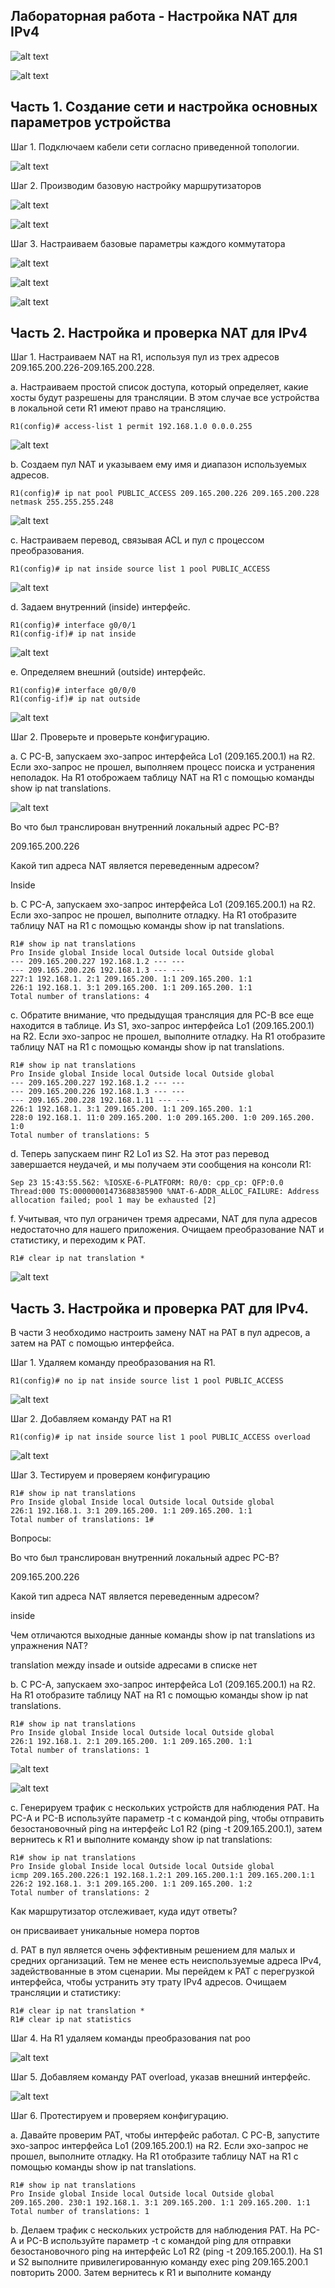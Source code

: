 
## Лабораторная работа - Настройка NAT для IPv4

![alt text](https://github.com/Eliminir/OTUSLABS/blob/Labs/LAB12/1.JPG)

![alt text](https://github.com/Eliminir/OTUSLABS/blob/Labs/LAB12/2.JPG)



## Часть 1. Создание сети и настройка основных параметров устройства

Шаг 1. Подключаем кабели сети согласно приведенной топологии.

![alt text](https://github.com/Eliminir/OTUSLABS/blob/Labs/LAB12/3.JPG)

Шаг 2. Производим базовую настройку маршрутизаторов

![alt text](https://github.com/Eliminir/OTUSLABS/blob/Labs/LAB12/4.JPG)

![alt text](https://github.com/Eliminir/OTUSLABS/blob/Labs/LAB12/5.JPG)


Шаг 3. Настраиваем базовые параметры каждого коммутатора

![alt text](https://github.com/Eliminir/OTUSLABS/blob/Labs/LAB12/6.JPG)

![alt text](https://github.com/Eliminir/OTUSLABS/blob/Labs/LAB12/7.JPG)

![alt text](https://github.com/Eliminir/OTUSLABS/blob/Labs/LAB12/8.JPG)


## Часть 2. Настройка и проверка NAT для IPv4

Шаг 1. Настраиваем NAT на R1, используя пул из трех адресов 209.165.200.226-209.165.200.228.

a.	Настраиваем простой список доступа, который определяет, какие хосты будут разрешены для трансляции. В этом случае все устройства в локальной сети R1 имеют право на трансляцию.

    R1(config)# access-list 1 permit 192.168.1.0 0.0.0.255 

![alt text](https://github.com/Eliminir/OTUSLABS/blob/Labs/LAB12/9.JPG)

b.	Создаем пул NAT и указываем ему имя и диапазон используемых адресов.

    R1(config)# ip nat pool PUBLIC_ACCESS 209.165.200.226 209.165.200.228 netmask 255.255.255.248 

![alt text](https://github.com/Eliminir/OTUSLABS/blob/Labs/LAB12/10.JPG)

c.	Настраиваем перевод, связывая ACL и пул с процессом преобразования.

    R1(config)# ip nat inside source list 1 pool PUBLIC_ACCESS 

![alt text](https://github.com/Eliminir/OTUSLABS/blob/Labs/LAB12/11.JPG)

d.	Задаем внутренний (inside) интерфейс.

    R1(config)# interface g0/0/1
    R1(config-if)# ip nat inside

![alt text](https://github.com/Eliminir/OTUSLABS/blob/Labs/LAB12/12.JPG)

e.	Определяем внешний (outside) интерфейс.
        
    R1(config)# interface g0/0/0
    R1(config-if)# ip nat outside

![alt text](https://github.com/Eliminir/OTUSLABS/blob/Labs/LAB12/13.JPG)

Шаг 2. Проверьте и проверьте конфигурацию. 

a.	С PC-B,  запускаем эхо-запрос интерфейса Lo1 (209.165.200.1) на R2. Если эхо-запрос не прошел, выполняем процесс поиска и устранения неполадок. На R1 отоброжаем таблицу NAT на R1 с помощью команды show ip nat translations.

![alt text](https://github.com/Eliminir/OTUSLABS/blob/Labs/LAB12/21.JPG)




Во что был транслирован внутренний локальный адрес PC-B? 

209.165.200.226

Какой тип адреса NAT является переведенным адресом?

Inside


b.	С PC-A, запускаем эхо-запрос интерфейса Lo1 (209.165.200.1) на R2. Если эхо-запрос не прошел, выполните отладку. На R1 отобразите таблицу NAT на R1 с помощью команды show ip nat translations.

    R1# show ip nat translations 
    Pro Inside global Inside local Outside local Outside global
    --- 209.165.200.227 192.168.1.2 --- ---
    --- 209.165.200.226 192.168.1.3 --- ---
    227:1 192.168.1. 2:1 209.165.200. 1:1 209.165.200. 1:1
    226:1 192.168.1. 3:1 209.165.200. 1:1 209.165.200. 1:1
    Total number of translations: 4

c.	Обратите внимание, что предыдущая трансляция для PC-B все еще находится в таблице. Из S1, эхо-запрос интерфейса Lo1 (209.165.200.1) на R2. Если эхо-запрос не прошел, выполните отладку. На R1 отобразите таблицу NAT на R1 с помощью команды show ip nat translations.
      
    R1# show ip nat translations
    Pro Inside global Inside local Outside local Outside global
    --- 209.165.200.227 192.168.1.2 --- ---
    --- 209.165.200.226 192.168.1.3 --- ---
    --- 209.165.200.228 192.168.1.11 --- ---
    226:1 192.168.1. 3:1 209.165.200. 1:1 209.165.200. 1:1
    228:0 192.168.1. 11:0 209.165.200. 1:0 209.165.200. 1:0 209.165.200. 1:0
    Total number of translations: 5
    
d.	Теперь запускаем пинг R2 Lo1 из S2. На этот раз перевод завершается неудачей, и мы получаем эти сообщения на консоли R1:

    Sep 23 15:43:55.562: %IOSXE-6-PLATFORM: R0/0: cpp_cp: QFP:0.0 Thread:000 TS:00000001473688385900 %NAT-6-ADDR_ALLOC_FAILURE: Address allocation failed; pool 1 may be exhausted [2]


f.	Учитывая, что пул ограничен тремя адресами, NAT для пула адресов недостаточно для нашего приложения. Очищаем преобразование NAT и статистику, и переходим к PAT.

    R1# clear ip nat translation * 

![alt text](https://github.com/Eliminir/OTUSLABS/blob/Labs/LAB12/14.JPG)


## Часть 3. Настройка и проверка PAT для IPv4.

В части 3 необходимо настроить замену NAT на PAT в пул адресов, а затем на PAT с помощью интерфейса.

Шаг 1. Удаляем команду преобразования на R1.

    R1(config)# no ip nat inside source list 1 pool PUBLIC_ACCESS

![alt text](https://github.com/Eliminir/OTUSLABS/blob/Labs/LAB12/15.JPG)

Шаг 2. Добавляем команду PAT на R1 

    R1(config)# ip nat inside source list 1 pool PUBLIC_ACCESS overload

![alt text](https://github.com/Eliminir/OTUSLABS/blob/Labs/LAB12/16.JPG)

Шаг 3. Тестируем и проверяем конфигурацию

    R1# show ip nat translations
    Pro Inside global Inside local Outside local Outside global
    226:1 192.168.1. 3:1 209.165.200. 1:1 209.165.200. 1:1
    Total number of translations: 1#
    
Вопросы:

Во что был транслирован внутренний локальный адрес PC-B?

209.165.200.226
 
Какой тип адреса NAT является переведенным адресом?

inside
 
Чем отличаются выходные данные команды show ip nat translations из упражнения NAT?

translation между insade и outside адресами в списке нет


b.	С PC-A, запускаем эхо-запрос интерфейса Lo1 (209.165.200.1) на R2. На R1 отобразите таблицу NAT на R1 с помощью команды show ip nat translations.

    R1# show ip nat translations
    Pro Inside global Inside local Outside local Outside global
    226:1 192.168.1. 2:1 209.165.200. 1:1 209.165.200. 1:1
    Total number of translations: 1
    
![alt text](https://github.com/Eliminir/OTUSLABS/blob/Labs/LAB12/17.JPG)

![alt text](https://github.com/Eliminir/OTUSLABS/blob/Labs/LAB12/18.JPG)


c.	Генерируем трафик с нескольких устройств для наблюдения PAT. На PC-A и PC-B используйте параметр -t с командой ping, чтобы отправить безостановочный ping на интерфейс Lo1 R2 (ping -t 209.165.200.1), затем вернитесь к R1 и выполните команду show ip nat translations:

    R1# show ip nat translations
    Pro Inside global Inside local Outside local Outside global
    icmp 209.165.200.226:1 192.168.1.2:1 209.165.200.1:1 209.165.200.1:1 
    226:2 192.168.1. 3:1 209.165.200. 1:1 209.165.200. 1:2 
    Total number of translations: 2 

Как маршрутизатор отслеживает, куда идут ответы? 

он присваивает уникальные номера портов

d.	PAT в пул является очень эффективным решением для малых и средних организаций. Тем не менее есть неиспользуемые адреса IPv4, задействованные в этом сценарии. Мы перейдем к PAT с перегрузкой интерфейса, чтобы устранить эту трату IPv4 адресов. Очищаем трансляции и статистику:

    R1# clear ip nat translation * 
    R1# clear ip nat statistics

Шаг 4. На R1 удаляем команды преобразования nat poo

![alt text](https://github.com/Eliminir/OTUSLABS/blob/Labs/LAB12/19.JPG)

Шаг 5. Добавляем команду PAT overload, указав внешний интерфейс.

![alt text](https://github.com/Eliminir/OTUSLABS/blob/Labs/LAB12/20.JPG)


Шаг 6. Протестируем и проверяем конфигурацию.

a.	Давайте проверим PAT, чтобы интерфейс работал. С PC-B,  запустите эхо-запрос интерфейса Lo1 (209.165.200.1) на R2. Если эхо-запрос не прошел, выполните отладку. На R1 отобразите таблицу NAT на R1 с помощью команды show ip nat translations.

    R1# show ip nat translations
    Pro Inside global Inside local Outside local Outside global
    209.165.200. 230:1 192.168.1. 3:1 209.165.200. 1:1 209.165.200. 1:1 
    Total number of translations: 1

b.	Делаем трафик с нескольких устройств для наблюдения PAT. На PC-A и PC-B используйте параметр -t с командой ping для отправки безостановочного ping на интерфейс Lo1 R2 (ping -t 209.165.200.1). На S1 и S2 выполните привилегированную команду exec ping 209.165.200.1 повторить 2000. Затем вернитесь к R1 и выполните команду








